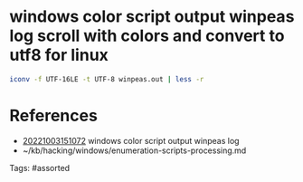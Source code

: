 # windows color script output winpeas log scroll with colors and convert to utf8 for linux
```bash
iconv -f UTF-16LE -t UTF-8 winpeas.out | less -r
```

# References
- [20221003151072](/zet/20221003151072/README.md) windows color script output winpeas log
- ~/kb/hacking/windows/enumeration-scripts-processing.md

Tags:
    #assorted

